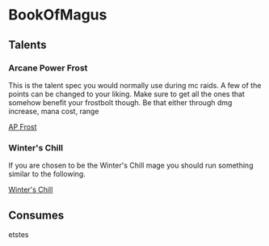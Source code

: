 # BookOfMagus

## Talents
### Arcane Power Frost
This is the talent spec you would normally use during mc raids. A few of the points can be changed to your liking. Make sure to get all the ones that somehow benefit your frostbolt though. Be that either through dmg increase, mana cost, range

[AP Frost](https://classicdb.ch/?talent#of0EMocquZVA0c0s)
### Winter's Chill
If you are chosen to be the Winter's Chill mage you should run something similar to the following.

[Winter's Chill](https://classicdb.ch/?talent#of0E00cZZVA0IkfzVo)
## Consumes
etstes